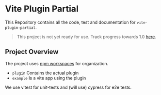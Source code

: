 # Vite Plugin Partial
This Repository contains all the code, test and documentation for `vite-plugin-partial`.

>This project is not yet ready for use. Track progress towards 1.0 [here](https://github.com/LorisSigrist/vite-plugin-partial/milestone/1).


## Project Overview
The project uses [npm workspaces]("https://docs.npmjs.com/cli/v7/using-npm/workspaces") for organization.
- `plugin` Contains the actual plugin
- `example` Is a vite app using the plugin

We use vitest for unit-tests and (will use) cypress for e2e tests.